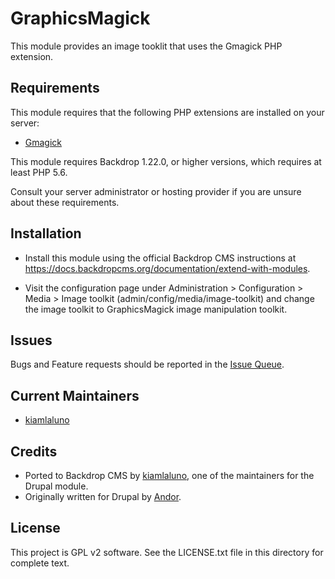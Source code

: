 # GraphicsMagick

This module provides an image tooklit that uses the Gmagick PHP extension.


## Requirements

This module requires that the following PHP extensions are installed on your
server:

- [Gmagick](https://www.php.net/manual/en/book.gmagick.php)

This module requires Backdrop 1.22.0, or higher versions, which requires at
least PHP 5.6.

Consult your server administrator or hosting provider if you are unsure about
these requirements.


## Installation

- Install this module using the official Backdrop CMS instructions at
  https://docs.backdropcms.org/documentation/extend-with-modules.

- Visit the configuration page under Administration > Configuration > Media >
  Image toolkit (admin/config/media/image-toolkit) and change the image toolkit
  to GraphicsMagick image manipulation toolkit.


## Issues

Bugs and Feature requests should be reported in the [Issue Queue](https://github.com/backdrop-contrib/graphicsmagick/issues).


## Current Maintainers

- [kiamlaluno](https://github.com/kiamlaluno)


## Credits

- Ported to Backdrop CMS by [kiamlaluno](https://github.com/kiamlaluno), one of
  the maintainers for the Drupal module.
- Originally written for Drupal by [Andor](https://www.drupal.org/u/Sweetchuck).


## License

This project is GPL v2 software.
See the LICENSE.txt file in this directory for complete text.
